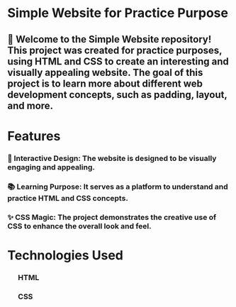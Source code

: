 
<h1>Simple Website for Practice Purpose</h1>
<h2>👋 Welcome to the Simple Website repository! This project was created for practice purposes, using HTML and CSS to create an interesting and visually appealing website. The goal of this project is to learn more about different web development concepts, such as padding, layout, and more.</h2>
<h1>Features</h1>
<h3>🎨 Interactive Design: The website is designed to be visually engaging and appealing.</h3>
<h3>📚 Learning Purpose: It serves as a platform to understand and practice HTML and CSS concepts.</h3>
<h3>✨ CSS Magic: The project demonstrates the creative use of CSS to enhance the overall look and feel.</h3>
<h1>Technologies Used </h1>
<ul>
  <h3><l1>HTML</l1></h3>
  <h3><l1>CSS</l1></h3>
</ul>
